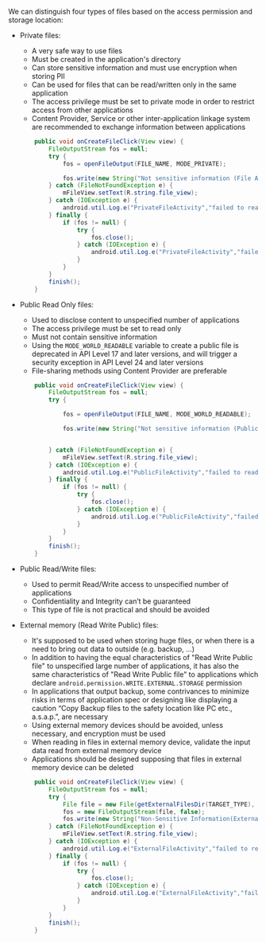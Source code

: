 We can distinguish four types of files based on the access permission and storage location:

* Private files:
    * A very safe way to use files
    * Must be created in the application's directory
    * Can store sensitive information and must use encryption when storing PII
    * Can be used for files that can be read/written only in the same application
    * The access privilege must be set to private mode in order to restrict access from other applications
    * Content Provider, Service or other inter-application linkage system are recommended to exchange information between applications

    ```java
        public void onCreateFileClick(View view) {
            FileOutputStream fos = null;
            try {
                fos = openFileOutput(FILE_NAME, MODE_PRIVATE);

                fos.write(new String("Not sensitive information (File Activity)\n").getBytes());
            } catch (FileNotFoundException e) {
                mFileView.setText(R.string.file_view);
            } catch (IOException e) {
                android.util.Log.e("PrivateFileActivity","failed to read file");
            } finally {
                if (fos != null) {
                    try {
                        fos.close();
                    } catch (IOException e) {
                        android.util.Log.e("PrivateFileActivity","failed to close file");
                    }
                }
            }
            finish();
        }
  
    ```

* Public Read Only files:
    * Used to disclose content to unspecified number of applications
    * The access privilege must be set to read only
    * Must not contain sensitive information
    * Using the `MODE_WORLD_READABLE` variable to create a public file is deprecated in API Level 17 and later versions, and will trigger a security exception in API Level 24 and later versions
    * File-sharing methods using Content Provider are preferable

    ```java
        public void onCreateFileClick(View view) {
            FileOutputStream fos = null;
            try {

                fos = openFileOutput(FILE_NAME, MODE_WORLD_READABLE);

                fos.write(new String("Not sensitive information (Public File Activity)\n").getBytes());


            } catch (FileNotFoundException e) {
                mFileView.setText(R.string.file_view);
            } catch (IOException e) {
                android.util.Log.e("PublicFileActivity","failed to read file");
            } finally {
                if (fos != null) {
                    try {
                        fos.close();
                    } catch (IOException e) {
                        android.util.Log.e("PublicFileActivity","failed to close file");
                    }
                }
            }
            finish();
        }
    ```

* Public Read/Write files:
    * Used to permit Read/Write access to unspecified number of applications
    * Confidentiality and Integrity can’t be guaranteed
    * This type of file is not practical and should be avoided


* External memory (Read Write Public) files:
    * It's supposed to be used when storing huge files, or when there is a need to bring out data to outside (e.g. backup, ...)
    * In addition to having the equal characteristics of "Read Write Public file" to unspecified large number of applications, it has also the same characteristics of "Read Write Public file" to applications which declare `android.permission.WRITE.EXTERNAL.STORAGE` permission
    * In applications that output backup, some contrivances to minimize risks in terms of application spec or designing like displaying a caution “Copy Backup files to the safety location like PC etc., a.s.a.p.”, are necessary
    * Using external memory devices should be avoided, unless necessary, and encryption must be used
    * When reading in files in external memory device, validate the input data read from external memory device
    * Applications should be designed supposing that files in external memory device can be deleted

    ```java
        public void onCreateFileClick(View view) {
            FileOutputStream fos = null;
            try {
                File file = new File(getExternalFilesDir(TARGET_TYPE), FILE_NAME);
                fos = new FileOutputStream(file, false);
                fos.write(new String("Non-Sensitive Information(ExternalFileActivity)\n").getBytes());
            } catch (FileNotFoundException e) {
                mFileView.setText(R.string.file_view);
            } catch (IOException e) {
                android.util.Log.e("ExternalFileActivity","failed to read file");
            } finally {
                if (fos != null) {
                    try {
                        fos.close();
                    } catch (IOException e) {
                        android.util.Log.e("ExternalFileActivity","failed to close file");
                    }
                }
            }
            finish();
        }
    ```